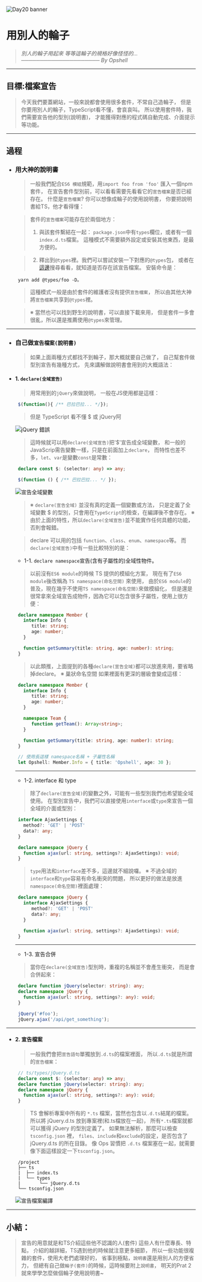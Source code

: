 ![Day20 banner](https://ithelp.ithome.com.tw/upload/images/20220920/2010991892ajT5Gdpw.jpg)

# 用別人的輪子
   > *別人的輪子用起來*
   > *等等這輪子的規格好像怪怪的...*
   > *───────────────────── By Opshell*

---
## 目標:檔案宣告
   > 今天我們要蓋網站，一般來說都會使用很多套件，不常自己造輪子，
   > 但是你要用別人的輪子，TypeScript看不懂，會哀哀叫。
   > 所以使用套件時，我們需要宣告他的型別(說明書)，
   > 才能獲得對應的程式碼自動完成、介面提示等功能。

---
## 過程
- ### 用大神的說明書
   > 一般我們配合`ES6 模組`規範，用`import foo from 'foo'` 匯入一個npm套件，
   > 在宣告套件型別前，可以看看需要先看看它的`宣告檔案`是否已經存在。
   > 什麼是`宣告檔案`? 你可以想像成輪子的使用說明書，
   > 你要把說明書給TS，他才看得懂：

   > 套件的`宣告檔案`可能存在於兩個地方：
   > 1. 與該套件繫結在一起：
   >    `package.json`中有`types`欄位，或者有一個`index.d.ts`檔案。
   >    這種模式不需要額外設定或安裝其他東西，是最方便的。

   > 2. 釋出到`@types`裡。我們可以嘗試安裝一下對應的`@types`包，
   >    或者在[這邊](https://www.typescriptlang.org/dt/search?search=)搜尋看看，就知道是否存在該宣告檔案。
   >    安裝命令是：
   ```shell
    yarn add @types/foo -D。
   ```
   > 這種模式一般是由於套件的維護者沒有提供`宣告檔案`，
   > 所以由其他大神將`宣告檔案`共享到`@types`裡。

   > ※ 當然也可以找到野生的說明書，可以直接下載來用，
   >   但是套件一多會很亂，所以還是推薦使用`@types`來管理。

---
- ### 自己做`宣告檔案(說明書)`
   > 如果上面兩種方式都找不到輪子，那大概就要自己做了，
   > 自己幫套件做型別宣告有幾種方式，
   > 先來講解做說明書會用到的大概語法：

- #### 1. `declare(全域宣告)`
   > 用常用到的`jQuery`來做說明，
   > 一般在JS使用都是這樣：
   ```javascript
    $(function(){ /** 巴拉巴拉... */});
   ```
   > 但是 TypeScript 看不懂 $ 或 jQuery阿

   ![jQuery 錯誤](https://ithelp.ithome.com.tw/upload/images/20220913/20109918yZCi2KU8i0.png)
   > 這時候就可以用`declare(全域宣告)`把'$'宣告成全域變數，
   > 和一般的JavaScrip需告變數一樣，只是在前面加上`declare`，
   > 而特性也差不多，`let`、`var`是變數`const`是常數：
   ```typescript
    declare const $: (selector: any) => any;

    $(function () { /** 巴拉巴拉... */ });
   ```
   ![宣告全域變數](https://ithelp.ithome.com.tw/upload/images/20220913/20109918MH0uHJ9bfs.png)
   > ※ `declare(宣告全域)` 並沒有真的定義一個變數或方法，
   >    只是定義了全域變數 $ 的型別，只會用在`TypeScript`的檢查，在編譯後不會存在。
   > ※ 由於上面的特性，所以`declare(全域宣告)`並不能實作任何具體的功能，否則會報錯。

   > declare 可以用的包括 `function`、`class`、`enum`、`namespace`等。
   > 而`declare(全域宣告)`中有一些比較特別的是：

   * 1-1. `declare namespace`宣告(含有子屬性的)全域性物件。
   > 以前沒有`ES6 module`的時候 TS 提供的模組化方案，
   > 現在有了`ES6 module`後改稱為 `TS namespace(命名空間)` 來使用，
   > 由於`ES6 module`的普及，現在幾乎不使用`TS namespace(命名空間)`來做模組化，
   > 但是還是很常拿來全域宣告成物件，因為它可以包含很多子屬性，使用上很方便：
   ```typescript
    declare namespace Member {
      interface Info {
         title: string;
         age: number;
      }

      function getSummary(title: string, age: number): string;
    }
   ```
   > 以此類推，上面提到的各種`declare(宣告全域)`都可以放進來用，要省略掉declare。
   > ※ 巢狀命名空間
   >    如果裡面有更深的層級會變成這樣：
   ```typescript
    declare namespace Member {
      interface Info {
         title: string;
         age: number;
      }

      namespace Team {
         function getTeam(): Array<string>;
      }

      function getSummary(title: string, age: number): string;
    }

    // 使用長這樣 namespace名稱 + 子屬性名稱
    let Opshell: Member.Info = { title: 'Opshell', age: 30 };
   ```

   ---
   * 1-2. interface 和 type
   > 除了`declare(宣告全域)`的變數之外，可能有一些型別我們也希望能全域使用。
   > 在型別宣告中，我們可以直接使用`interface`或`type`來宣告一個全域的介面或型別：
   ```typescript
    interface AjaxSettings {
      method?: 'GET' | 'POST'
      data?: any;
    }

    declare namespace jQuery {
      function ajax(url: string, settings?: AjaxSettings): void;
    }
   ```
   > `type`用法和`interface`差不多，這邊就不細說囉。
   > ※ 不過全域的`interface`和`type`容易有命名衝突的問題，
   >    所以更好的做法是放進`namespace(命名空間)`裡面處理：
   ```typescript
    declare namespace jQuery {
      interface AjaxSettings {
         method?: 'GET' | 'POST'
         data?: any;
      }

      function ajax(url: string, settings?: AjaxSettings): void;
    }
   ```

   ---
   * 1-3. 宣告合併
   > 當你在`declare(全域宣告)`型別時，重複的名稱並不會產生衝突，
   > 而是會合併起來：
   ```typescript
    declare function jQuery(selector: string): any;
    declare namespace jQuery {
      function ajax(url: string, settings?: any): void;
    }

    jQuery('#foo');
    jQuery.ajax('/api/get_something');
   ```

---
- #### 2. 宣告檔案
   > 一般我們會把`宣告語句`單獨放到`.d.ts`的檔案裡面，
   > 所以`.d.ts`就是所謂的`宣告檔案`：

   ```typescript
    // ts/types/jQuery.d.ts
    declare const $: (selector: any) => any;
    declare function jQuery(selector: string): any;
    declare namespace jQuery {
      function ajax(url: string, settings?: any): void;
    }
   ```
   > TS 會解析專案中所有的 `*.ts` 檔案，當然也包含以`.d.ts`結尾的檔案。
   > 所以將 jQuery.d.ts 放到專案裡(和.ts檔放在一起)，
   > 所有`*.ts`檔案就都可以獲得 jQuery 的型別定義了。
   > 如果無法解析，那麼可以檢查 `tsconfig.json` 裡，
   > `files`、`include`和`exclude`的設定，是否包含了 jQuery.d.ts 的所在目錄。
   > 像 Ops 習慣把 `.d.ts` 檔案塞在一起，就需要像下面這樣設定一下`tsconfig.json`。
   ```
    /project
    ├── ts
    |  ├── index.ts
    |  └── types
    |       └── jQuery.d.ts
    └── tsconfig.json
   ```
   ![宣告檔案編譯](https://ithelp.ithome.com.tw/upload/images/20220913/20109918pp3TaemvsZ.png)

---
## 小結：
> 宣告的用意就是和TS介紹這些他不認識的人(套件)
> 這些人有什麼專長、特點，
> 介紹的越詳細，TS遇到他的時候就注意更多細節，
> 所以一些功能很複雜的套件，使用大老們處理好的，
> 省事到極點，`說明書`還是用別人的方便省力，
> 但總有自己做`輪子(套件)`的時候，這時候要附上`說明書`，
> 明天的Prat 2 就來學學怎麼做個輪子使用說明書~
